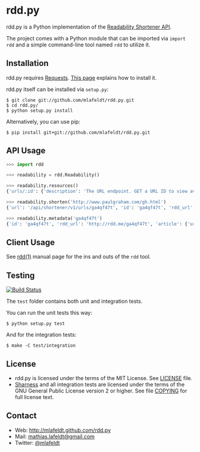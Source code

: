 rdd.py
======

rdd.py is a Python implementation of the [Readability Shortener API].

The project comes with a Python module that can be imported via `import rdd` and
a simple command-line tool named `rdd` to utilize it.


Installation
------------

rdd.py requires [Requests]. [This page][Requests-install] explains how to
install it.

rdd.py itself can be installed via `setup.py`:

    $ git clone git://github.com/mlafeldt/rdd.py.git
    $ cd rdd.py/
    $ python setup.py install

Alternatively, you can use pip:

    $ pip install git+git://github.com/mlafeldt/rdd.py.git


API Usage
---------

```python
>>> import rdd

>>> readability = rdd.Readability()

>>> readability.resources()
{'urls/:id': {'description': 'The URL endpoint. GET a URL ID to view available metadata of a shortened link.', 'href': '/api/shortener/v1/urls/:id'}, 'urls': {'description': 'The URLs endpoint. POST a URL to add it to the shortener.', 'href': '/api/shortener/v1/urls'}}

>>> readability.shorten('http://www.paulgraham.com/gh.html')
{'url': '/api/shortener/v1/urls/ga4qf47t', 'id': 'ga4qf47t', 'rdd_url': 'http://rdd.me/ga4qf47t'}

>>> readability.metadata('ga4qf47t')
{'id': 'ga4qf47t', 'rdd_url': 'http://rdd.me/ga4qf47t', 'article': {'url': 'http://www.paulgraham.com/gh.html', 'word_count': 5147, 'excerpt': 'Want to start a startup? Get funded by Y Combinator. July 2004(This essay is derived from a talk at Oscon 2004.)A few months ago I finished a new book, and in reviews I keep noticing words like&hellip;', 'author': None, 'title': 'Great Hackers'}, 'full_url': 'http://readability.com/articles/ga4qf47t'}
```


Client Usage
------------

See [rdd(1)] manual page for the ins and outs of the `rdd` tool.


Testing
-------

[![Build Status](https://travis-ci.org/mlafeldt/rdd.py.png?branch=master)](https://travis-ci.org/mlafeldt/rdd.py)

The `test` folder contains both unit and integration tests.

You can run the unit tests this way:

    $ python setup.py test

And for the integration tests:

    $ make -C test/integration


License
-------

* rdd.py is licensed under the terms of the MIT License. See [LICENSE] file.
* [Sharness] and all integration tests are licensed under the terms of the GNU
  General Public License version 2 or higher. See file [COPYING] for full license
  text.


Contact
-------

* Web: <http://mlafeldt.github.com/rdd.py>
* Mail: <mathias.lafeldt@gmail.com>
* Twitter: [@mlafeldt](https://twitter.com/mlafeldt)


[COPYING]: https://github.com/mlafeldt/rdd.py/blob/master/test/COPYING
[LICENSE]: https://github.com/mlafeldt/rdd.py/blob/master/LICENSE
[Readability Shortener API]: https://www.readability.com/publishers/rdd
[Sharness]: https://github.com/mlafeldt/Sharness
[rdd(1)]: http://mlafeldt.github.com/rdd.py/man/rdd.1.html
[Requests]: http://python-requests.org
[Requests-install]: http://docs.python-requests.org/en/latest/user/install/
